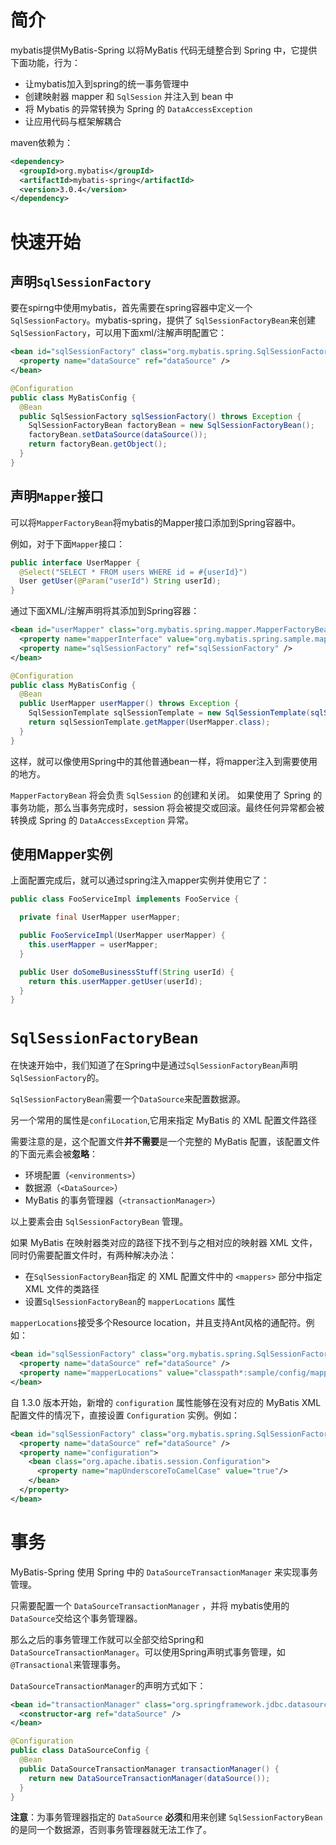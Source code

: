 # 简介

mybatis提供MyBatis-Spring 以将MyBatis 代码无缝整合到 Spring 中，它提供下面功能，行为：

* 让mybatis加入到spring的统一事务管理中
* 创建映射器 mapper 和 `SqlSession` 并注入到 bean 中
* 将 Mybatis 的异常转换为 Spring 的 `DataAccessException`
* 让应用代码与框架解耦合

maven依赖为：

~~~xml
<dependency>
  <groupId>org.mybatis</groupId>
  <artifactId>mybatis-spring</artifactId>
  <version>3.0.4</version>
</dependency>
~~~

# 快速开始

## 声明`SqlSessionFactory`

要在spirng中使用mybatis，首先需要在spring容器中定义一个`SqlSessionFactory`。mybatis-spring，提供了 `SqlSessionFactoryBean`来创建 `SqlSessionFactory`，可以用下面xml/注解声明配置它：

~~~xml
<bean id="sqlSessionFactory" class="org.mybatis.spring.SqlSessionFactoryBean">
  <property name="dataSource" ref="dataSource" />
</bean>
~~~

~~~java
@Configuration
public class MyBatisConfig {
  @Bean
  public SqlSessionFactory sqlSessionFactory() throws Exception {
    SqlSessionFactoryBean factoryBean = new SqlSessionFactoryBean();
    factoryBean.setDataSource(dataSource());
    return factoryBean.getObject();
  }
}
~~~

## 声明`Mapper`接口

可以将`MapperFactoryBean`将mybatis的Mapper接口添加到Spring容器中。

例如，对于下面`Mapper`接口：

~~~java
public interface UserMapper {
  @Select("SELECT * FROM users WHERE id = #{userId}")
  User getUser(@Param("userId") String userId);
}
~~~

通过下面XML/注解声明将其添加到Spring容器：

~~~xml
<bean id="userMapper" class="org.mybatis.spring.mapper.MapperFactoryBean">
  <property name="mapperInterface" value="org.mybatis.spring.sample.mapper.UserMapper" />
  <property name="sqlSessionFactory" ref="sqlSessionFactory" />
</bean>
~~~

~~~java
@Configuration
public class MyBatisConfig {
  @Bean
  public UserMapper userMapper() throws Exception {
    SqlSessionTemplate sqlSessionTemplate = new SqlSessionTemplate(sqlSessionFactory());
    return sqlSessionTemplate.getMapper(UserMapper.class);
  }
}
~~~

这样，就可以像使用Spring中的其他普通bean一样，将mapper注入到需要使用的地方。

`MapperFactoryBean` 将会负责 `SqlSession` 的创建和关闭。 如果使用了 Spring 的事务功能，那么当事务完成时，session 将会被提交或回滚。最终任何异常都会被转换成 Spring 的 `DataAccessException` 异常。

## 使用Mapper实例

上面配置完成后，就可以通过spring注入mapper实例并使用它了：

~~~java
public class FooServiceImpl implements FooService {

  private final UserMapper userMapper;

  public FooServiceImpl(UserMapper userMapper) {
    this.userMapper = userMapper;
  }

  public User doSomeBusinessStuff(String userId) {
    return this.userMapper.getUser(userId);
  }
}
~~~

# `SqlSessionFactoryBean`

在快速开始中，我们知道了在Spring中是通过`SqlSessionFactoryBean`声明`SqlSessionFactory`的。

`SqlSessionFactoryBean`需要一个`DataSource`来配置数据源。

另一个常用的属性是`confiLocation`,它用来指定 MyBatis 的 XML 配置文件路径

需要注意的是，这个配置文件**并不需要**是一个完整的 MyBatis 配置，该配置文件的下面元素会被**忽略**：

* 环境配置（`<environments>`）
* 数据源（`<DataSource>`）
* MyBatis 的事务管理器（`<transactionManager>`）

以上要素会由 `SqlSessionFactoryBean` 管理。



如果 MyBatis 在映射器类对应的路径下找不到与之相对应的映射器 XML 文件，同时仍需要配置文件时，有两种解决办法：

* 在`SqlSessionFactoryBean`指定 的 XML 配置文件中的 `<mappers>` 部分中指定 XML 文件的类路径
* 设置`SqlSessionFactoryBean`的 `mapperLocations` 属性

 `mapperLocations`接受多个Resource location，并且支持Ant风格的通配符。例如：

~~~xml
<bean id="sqlSessionFactory" class="org.mybatis.spring.SqlSessionFactoryBean">
  <property name="dataSource" ref="dataSource" />
  <property name="mapperLocations" value="classpath*:sample/config/mappers/**/*.xml" />
</bean>
~~~

自 1.3.0 版本开始，新增的 `configuration` 属性能够在没有对应的 MyBatis XML 配置文件的情况下，直接设置 `Configuration` 实例。例如：

```xml
<bean id="sqlSessionFactory" class="org.mybatis.spring.SqlSessionFactoryBean">
  <property name="dataSource" ref="dataSource" />
  <property name="configuration">
    <bean class="org.apache.ibatis.session.Configuration">
      <property name="mapUnderscoreToCamelCase" value="true"/>
    </bean>
  </property>
</bean>
```

# 事务

MyBatis-Spring 使用 Spring 中的 `DataSourceTransactionManager` 来实现事务管理。

只需要配置一个 `DataSourceTransactionManager` ，并将  mybatis使用的`DataSource`交给这个事务管理器。

那么之后的事务管理工作就可以全部交给Spring和 `DataSourceTransactionManager`。可以使用Spring声明式事务管理，如`@Transactional`来管理事务。

 `DataSourceTransactionManager`的声明方式如下：

~~~xml
<bean id="transactionManager" class="org.springframework.jdbc.datasource.DataSourceTransactionManager">
  <constructor-arg ref="dataSource" />
</bean>
~~~

~~~java
@Configuration
public class DataSourceConfig {
  @Bean
  public DataSourceTransactionManager transactionManager() {
    return new DataSourceTransactionManager(dataSource());
  }
}
~~~

**注意**：为事务管理器指定的 `DataSource` **必须**和用来创建 `SqlSessionFactoryBean` 的是同一个数据源，否则事务管理器就无法工作了。

